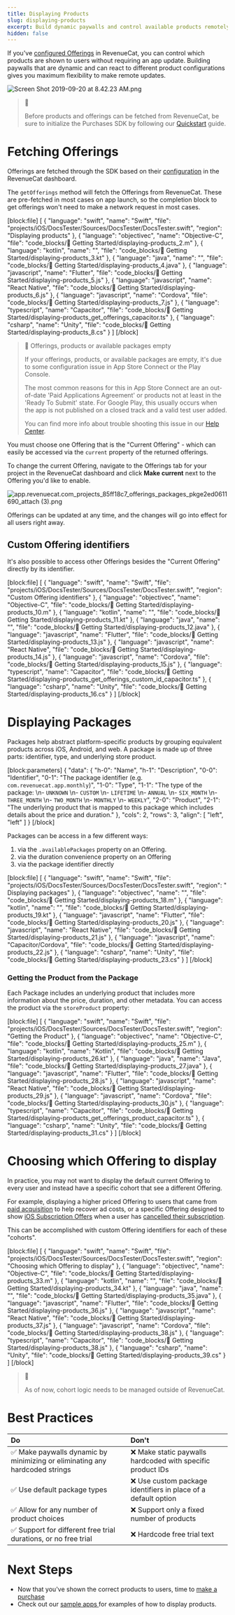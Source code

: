```yaml
---
title: Displaying Products
slug: displaying-products
excerpt: Build dynamic paywalls and control available products remotely
hidden: false
---
```

If you've [configured Offerings](doc:entitlements) in RevenueCat, you can control which products are shown to users without requiring an app update. Building paywalls that are dynamic and can react to different product configurations gives you maximum flexibility to make remote updates.

![](https://files.readme.io/edbe93c-Screen_Shot_2019-09-20_at_8.42.23_AM.png "Screen Shot 2019-09-20 at 8.42.23 AM.png")



> 📘 
> 
> Before products and offerings can be fetched from RevenueCat, be sure to initialize the Purchases SDK by following our [Quickstart](doc:getting-started) guide.

# Fetching Offerings

Offerings are fetched through the SDK based on their [configuration](doc:entitlements) in the RevenueCat dashboard.

The `getOfferings` method will fetch the Offerings from RevenueCat. These are pre-fetched in most cases on app launch, so the completion block to get offerings won't need to make a network request in most cases. 

[block:file]
[
  {
    "language": "swift",
    "name": "Swift",
    "file": "projects/iOS/DocsTester/Sources/DocsTester/DocsTester.swift",
    "region": "Displaying products"
  },
  {
    "language": "objectivec",
    "name": "Objective-C",
    "file": "code_blocks/🚀 Getting Started/displaying-products_2.m"
  },
  {
    "language": "kotlin",
    "name": "",
    "file": "code_blocks/🚀 Getting Started/displaying-products_3.kt"
  },
  {
    "language": "java",
    "name": "",
    "file": "code_blocks/🚀 Getting Started/displaying-products_4.java"
  },
  {
    "language": "javascript",
    "name": "Flutter",
    "file": "code_blocks/🚀 Getting Started/displaying-products_5.js"
  },
  {
    "language": "javascript",
    "name": "React Native",
    "file": "code_blocks/🚀 Getting Started/displaying-products_6.js"
  },
  {
    "language": "javascript",
    "name": "Cordova",
    "file": "code_blocks/🚀 Getting Started/displaying-products_7.js"
  },
  {
    "language": "typescript",
    "name": "Capacitor",
    "file": "code_blocks/🚀 Getting Started/displaying-products_get_offerings_capacitor.ts"
  },
  {
    "language": "csharp",
    "name": "Unity",
    "file": "code_blocks/🚀 Getting Started/displaying-products_8.cs"
  }
]
[/block]



> 📘 Offerings, products or available packages empty
> 
> If your offerings, products, or available packages are empty, it's due to some configuration issue in App Store Connect or the Play Console. 
> 
> The most common reasons for this in App Store Connect are an out-of-date 'Paid Applications Agreement' or products not at least in the 'Ready To Submit' state. For Google Play, this usually occurs when the app is not published on a closed track and a valid test user added.
> 
> You can find more info about trouble shooting this issue in our [Help Center](https://support.revenuecat.com/hc/en-us/articles/360041793174).

You must choose one Offering that is the "Current Offering" - which can easily be accessed via the `current` property of the returned offerings.

To change the current Offering, navigate to the Offerings tab for your project in the RevenueCat dashboard and click **Make current** next to the Offering you'd like to enable.

![](https://files.readme.io/a6ff351-app.revenuecat.com_projects_85ff18c7_offerings_packages_pkge2ed0611690_attach_3.png "app.revenuecat.com_projects_85ff18c7_offerings_packages_pkge2ed0611690_attach (3).png")



Offerings can be updated at any time, and the changes will go into effect for all users right away.

## Custom Offering identifiers

It's also possible to access other Offerings besides the "Current Offering" directly by its identifier.

[block:file]
[
  {
    "language": "swift",
    "name": "Swift",
    "file": "projects/iOS/DocsTester/Sources/DocsTester/DocsTester.swift",
    "region": "Custom Offering identifiers"
  },
  {
    "language": "objectivec",
    "name": "Objective-C",
    "file": "code_blocks/🚀 Getting Started/displaying-products_10.m"
  },
  {
    "language": "kotlin",
    "name": "",
    "file": "code_blocks/🚀 Getting Started/displaying-products_11.kt"
  },
  {
    "language": "java",
    "name": "",
    "file": "code_blocks/🚀 Getting Started/displaying-products_12.java"
  },
  {
    "language": "javascript",
    "name": "Flutter",
    "file": "code_blocks/🚀 Getting Started/displaying-products_13.js"
  },
  {
    "language": "javascript",
    "name": "React Native",
    "file": "code_blocks/🚀 Getting Started/displaying-products_14.js"
  },
  {
    "language": "javascript",
    "name": "Cordova",
    "file": "code_blocks/🚀 Getting Started/displaying-products_15.js"
  },
  {
    "language": "typescript",
    "name": "Capacitor",
    "file": "code_blocks/🚀 Getting Started/displaying-products_get_offerings_custom_id_capacitor.ts"
  },
  {
    "language": "csharp",
    "name": "Unity",
    "file": "code_blocks/🚀 Getting Started/displaying-products_16.cs"
  }
]
[/block]



# Displaying Packages

Packages help abstract platform-specific products by grouping equivalent products across iOS, Android, and web. A package is made up of three parts: identifier, type, and underlying store product.

[block:parameters]
{
  "data": {
    "h-0": "Name",
    "h-1": "Description",
    "0-0": "Identifier",
    "0-1": "The package identifier (e.g. `com.revenuecat.app.monthly`)",
    "1-0": "Type",
    "1-1": "The type of the package:  \n- `UNKNOWN`  \n- `CUSTOM`  \n- `LIFETIME`  \n- `ANNUAL`  \n- `SIX_MONTH`  \n- `THREE_MONTH`  \n- `TWO_MONTH`  \n- `MONTHLY`  \n- `WEEKLY`",
    "2-0": "Product",
    "2-1": "The underlying product that is mapped to this package which includes details about the price and duration."
  },
  "cols": 2,
  "rows": 3,
  "align": [
    "left",
    "left"
  ]
}
[/block]

Packages can be access in a few different ways:

1. via the `.availablePackages` property on an Offering.
2. via the duration convenience property on an Offering
3. via the package identifier directly

[block:file]
[
  {
    "language": "swift",
    "name": "Swift",
    "file": "projects/iOS/DocsTester/Sources/DocsTester/DocsTester.swift",
    "region": " Displaying packages"
  },
  {
    "language": "objectivec",
    "name": "",
    "file": "code_blocks/🚀 Getting Started/displaying-products_18.m"
  },
  {
    "language": "kotlin",
    "name": "",
    "file": "code_blocks/🚀 Getting Started/displaying-products_19.kt"
  },
  {
    "language": "javascript",
    "name": "Flutter",
    "file": "code_blocks/🚀 Getting Started/displaying-products_20.js"
  },
  {
    "language": "javascript",
    "name": "React Native",
    "file": "code_blocks/🚀 Getting Started/displaying-products_21.js"
  },
  {
    "language": "javascript",
    "name": "Capacitor/Cordova",
    "file": "code_blocks/🚀 Getting Started/displaying-products_22.js"
  },
  {
    "language": "csharp",
    "name": "Unity",
    "file": "code_blocks/🚀 Getting Started/displaying-products_23.cs"
  }
]
[/block]



### Getting the Product from the Package

Each Package includes an underlying product that includes more information about the price, duration, and other metadata. You can access the product via the `storeProduct` property:

[block:file]
[
  {
    "language": "swift",
    "name": "Swift",
    "file": "projects/iOS/DocsTester/Sources/DocsTester/DocsTester.swift",
    "region": "Getting the Product"
  },
  {
    "language": "objectivec",
    "name": "Objective-C",
    "file": "code_blocks/🚀 Getting Started/displaying-products_25.m"
  },
  {
    "language": "kotlin",
    "name": "Kotlin",
    "file": "code_blocks/🚀 Getting Started/displaying-products_26.kt"
  },
  {
    "language": "java",
    "name": "Java",
    "file": "code_blocks/🚀 Getting Started/displaying-products_27.java"
  },
  {
    "language": "javascript",
    "name": "Flutter",
    "file": "code_blocks/🚀 Getting Started/displaying-products_28.js"
  },
  {
    "language": "javascript",
    "name": "React Native",
    "file": "code_blocks/🚀 Getting Started/displaying-products_29.js"
  },
  {
    "language": "javascript",
    "name": "Cordova",
    "file": "code_blocks/🚀 Getting Started/displaying-products_30.js"
  },
  {
    "language": "typescript",
    "name": "Capacitor",
    "file": "code_blocks/🚀 Getting Started/displaying-products_get_offerings_product_capacitor.ts"
  },
  {
    "language": "csharp",
    "name": "Unity",
    "file": "code_blocks/🚀 Getting Started/displaying-products_31.cs"
  }
]
[/block]



# Choosing which Offering to display

In practice, you may not want to display the default current Offering to every user and instead have a specific cohort that see a different Offering.

For example, displaying a higher priced Offering to users that came from [paid acquisition](doc:attribution) to help recover ad costs, or a specific Offering designed to show [iOS Subscription Offers](doc:ios-subscription-offers) when a user has [cancelled their subscription](doc:purchaserinfo#section-get-entitlement-information). 

This can be accomplished with custom Offering identifiers for each of these "cohorts".

[block:file]
[
  {
    "language": "swift",
    "name": "Swift",
    "file": "projects/iOS/DocsTester/Sources/DocsTester/DocsTester.swift",
    "region": "Choosing which Offering to display"
  },
  {
    "language": "objectivec",
    "name": "Objective-C",
    "file": "code_blocks/🚀 Getting Started/displaying-products_33.m"
  },
  {
    "language": "kotlin",
    "name": "",
    "file": "code_blocks/🚀 Getting Started/displaying-products_34.kt"
  },
  {
    "language": "java",
    "name": "",
    "file": "code_blocks/🚀 Getting Started/displaying-products_35.java"
  },
  {
    "language": "javascript",
    "name": "Flutter",
    "file": "code_blocks/🚀 Getting Started/displaying-products_36.js"
  },
  {
    "language": "javascript",
    "name": "React Native",
    "file": "code_blocks/🚀 Getting Started/displaying-products_37.js"
  },
  {
    "language": "javascript",
    "name": "Cordova",
    "file": "code_blocks/🚀 Getting Started/displaying-products_38.js"
  },
  {
    "language": "typescript",
    "name": "Capacitor",
    "file": "code_blocks/🚀 Getting Started/displaying-products_38.js"
  },
  {
    "language": "csharp",
    "name": "Unity",
    "file": "code_blocks/🚀 Getting Started/displaying-products_39.cs"
  }
]
[/block]



> 📘 
> 
> As of now, cohort logic needs to be managed outside of RevenueCat.

# Best Practices

| Do                                                                         | Don't                                                         |
| :------------------------------------------------------------------------- | :------------------------------------------------------------ |
| ✅ Make paywalls dynamic by minimizing or eliminating any hardcoded strings | ❌ Make static paywalls hardcoded with specific product IDs    |
| ✅ Use default package types                                                | ❌ Use custom package identifiers in place of a default option |
| ✅ Allow for any number of product choices                                  | ❌ Support only a fixed number of products                     |
| ✅ Support for different free trial durations, or no free trial             | ❌ Hardcode free trial text                                    |

# Next Steps

- Now that you've shown the correct products to users, time to [make a purchase ](doc:making-purchases)
- Check out our [sample apps ](doc:sample-apps) for examples of how to display products.